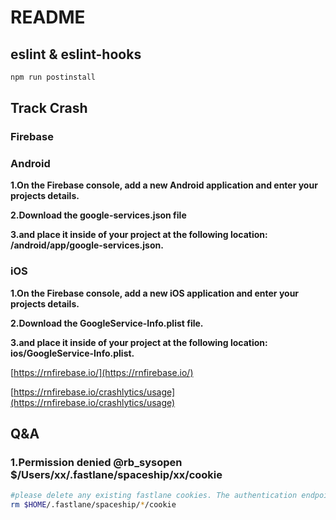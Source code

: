 # README

## eslint & eslint-hooks

```bash
npm run postinstall
```
## Track Crash

### Firebase

### Android
**1.On the Firebase console, add a new Android application and enter your projects details.**

**2.Download the google-services.json file**

**3.and place it inside of your project at the following location: /android/app/google-services.json.**

### iOS
**1.On the Firebase console, add a new iOS application and enter your projects details.**

**2.Download the GoogleService-Info.plist file.**

**3.and place it inside of your project at the following location: ios/GoogleService-Info.plist.**

[https://rnfirebase.io/](https://rnfirebase.io/)

[https://rnfirebase.io/crashlytics/usage](https://rnfirebase.io/crashlytics/usage)

## Q&A

### 1.Permission denied @rb_sysopen $/Users/xx/.fastlane/spaceship/xx/cookie

```bash
#please delete any existing fastlane cookies. The authentication endpoint has changed recently 
rm $HOME/.fastlane/spaceship/*/cookie
```